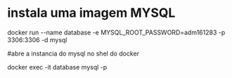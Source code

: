 # instala uma imagem MYSQL 
docker run --name database -e MYSQL_ROOT_PASSWORD=adm161283 -p 3306:3306 -d mysql

#abre a instancia do mysql no shel do docker

docker exec -it database mysql -p

